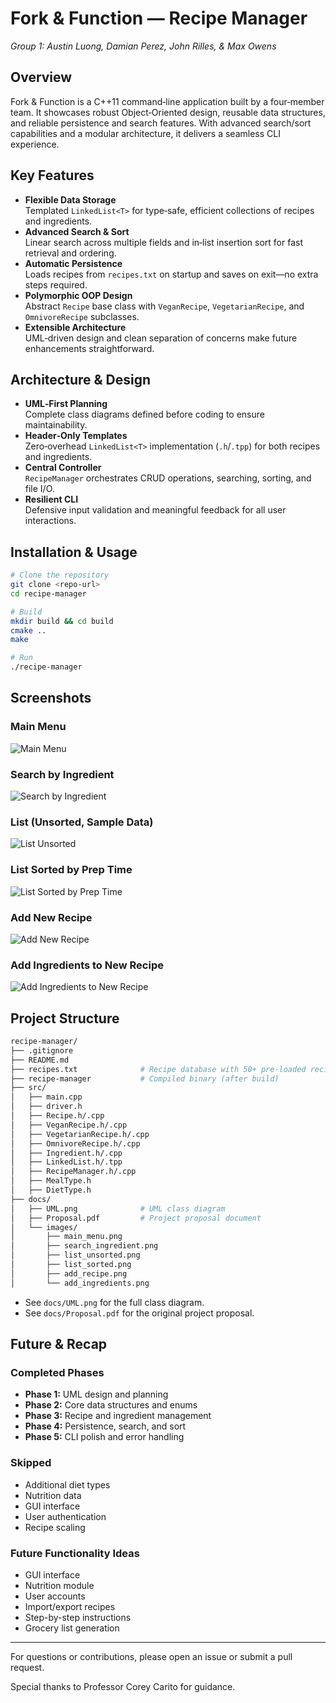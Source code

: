 # Fork & Function — Recipe Manager
*Group 1: Austin Luong, Damian Perez, John Rilles, & Max Owens* 

## Overview
Fork & Function is a C++11 command‑line application built by a four‑member team. It showcases robust Object‑Oriented design, reusable data structures, and reliable persistence and search features. With advanced search/sort capabilities and a modular architecture, it delivers a seamless CLI experience.

## Key Features
- **Flexible Data Storage**  
  Templated `LinkedList<T>` for type‑safe, efficient collections of recipes and ingredients.  
- **Advanced Search & Sort**  
  Linear search across multiple fields and in‑list insertion sort for fast retrieval and ordering.  
- **Automatic Persistence**  
  Loads recipes from `recipes.txt` on startup and saves on exit—no extra steps required.  
- **Polymorphic OOP Design**  
  Abstract `Recipe` base class with `VeganRecipe`, `VegetarianRecipe`, and `OmnivoreRecipe` subclasses.  
- **Extensible Architecture**  
  UML‑driven design and clean separation of concerns make future enhancements straightforward.

## Architecture & Design
- **UML‑First Planning**  
  Complete class diagrams defined before coding to ensure maintainability.  
- **Header‑Only Templates**  
  Zero‑overhead `LinkedList<T>` implementation (`.h`/`.tpp`) for both recipes and ingredients.  
- **Central Controller**  
  `RecipeManager` orchestrates CRUD operations, searching, sorting, and file I/O.  
- **Resilient CLI**  
  Defensive input validation and meaningful feedback for all user interactions.

## Installation & Usage
```bash
# Clone the repository
git clone <repo-url>
cd recipe-manager

# Build
mkdir build && cd build
cmake ..
make

# Run
./recipe-manager
```

## Screenshots

### Main Menu
![Main Menu](docs/images/main_menu.png)

### Search by Ingredient
![Search by Ingredient](docs/images/search_ingredient.png)

### List (Unsorted, Sample Data)
![List Unsorted](docs/images/list_unsorted.png)

### List Sorted by Prep Time
![List Sorted by Prep Time](docs/images/list_sorted.png)

### Add New Recipe
![Add New Recipe](docs/images/add_recipe.png)

### Add Ingredients to New Recipe
![Add Ingredients to New Recipe](docs/images/add_ingredients.png)

## Project Structure

```bash
recipe-manager/
├── .gitignore
├── README.md
├── recipes.txt              # Recipe database with 50+ pre-loaded recipes
├── recipe-manager           # Compiled binary (after build)
├── src/
│   ├── main.cpp
│   ├── driver.h
│   ├── Recipe.h/.cpp
│   ├── VeganRecipe.h/.cpp
│   ├── VegetarianRecipe.h/.cpp
│   ├── OmnivoreRecipe.h/.cpp
│   ├── Ingredient.h/.cpp
│   ├── LinkedList.h/.tpp
│   ├── RecipeManager.h/.cpp
│   ├── MealType.h
│   ├── DietType.h
├── docs/
│   ├── UML.png              # UML class diagram
│   ├── Proposal.pdf         # Project proposal document
│   └── images/
│       ├── main_menu.png
│       ├── search_ingredient.png
│       ├── list_unsorted.png
│       ├── list_sorted.png
│       ├── add_recipe.png
│       └── add_ingredients.png
```

- See `docs/UML.png` for the full class diagram.
- See `docs/Proposal.pdf` for the original project proposal.

## Future & Recap
### Completed Phases
- **Phase 1:** UML design and planning
- **Phase 2:** Core data structures and enums
- **Phase 3:** Recipe and ingredient management
- **Phase 4:** Persistence, search, and sort
- **Phase 5:** CLI polish and error handling

### Skipped
- Additional diet types
- Nutrition data
- GUI interface
- User authentication
- Recipe scaling

### Future Functionality Ideas
- GUI interface
- Nutrition module
- User accounts
- Import/export recipes
- Step-by-step instructions
- Grocery list generation

---

For questions or contributions, please open an issue or submit a pull request.

Special thanks to Professor Corey Carito for guidance.